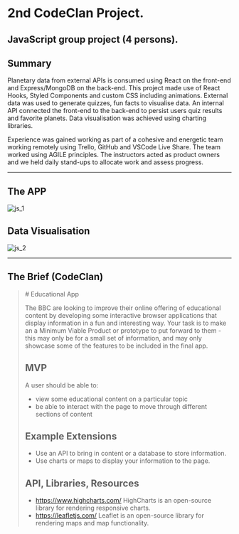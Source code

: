 # 2nd CodeClan Project.
## JavaScript group project (4 persons).

## Summary
Planetary data from external APIs is consumed using React on the front-end and Express/MongoDB on the back-end.   This project made use of React Hooks, Styled Components and custom CSS including animations.  External data was used to generate quizzes, fun facts to visualise data.   An internal API connected the front-end to the back-end to persist users quiz results and favorite planets.  Data visualisation was achieved using charting libraries.

Experience was gained working as part of a cohesive and energetic team working remotely using Trello,  GitHub and VSCode Live Share.   The team worked using AGILE principles.  The instructors acted as product owners and we held daily stand-ups to allocate work and assess progress.

<hr>

## The APP
![js_1](https://user-images.githubusercontent.com/6051686/192815609-e08dbb83-1537-46eb-8d11-ec203dff79c5.jpg)

## Data Visualisation
![js_2](https://user-images.githubusercontent.com/6051686/192818041-b33c56a9-60c3-424b-8def-b81f1e8d9eef.jpg)



<hr>

## The Brief (CodeClan)

<blockquote>
# Educational App

The BBC are looking to improve their online offering of educational content by developing some interactive browser applications that display information in a fun and interesting way. Your task is to make an a Minimum Viable Product or prototype to put forward to them - this may only be for a small set of information, and may only showcase some of the features to be included in the final app.

## MVP

A user should be able to:

- view some educational content on a particular topic
- be able to interact with the page to move through different sections of content

## Example Extensions

- Use an API to bring in content or a database to store information.
- Use charts or maps to display your information to the page.

## API, Libraries, Resources

- https://www.highcharts.com/ HighCharts is an open-source library for rendering responsive charts.
- https://leafletjs.com/ Leaflet is an open-source library for rendering maps and map functionality.
</blockquote>

